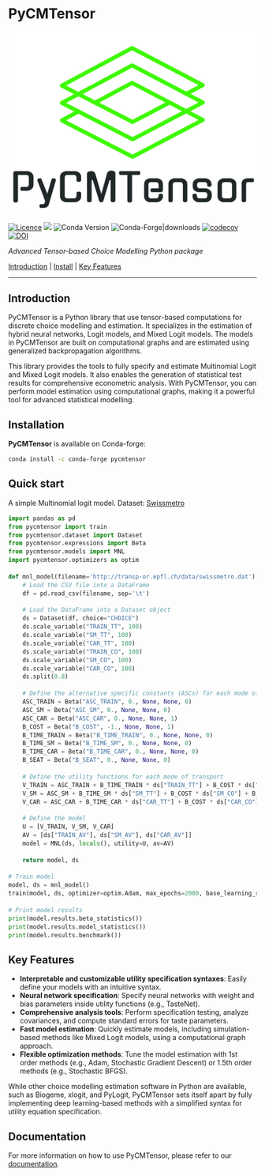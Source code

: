 # PyCMTensor

![PyCMTensor](docs/assets/img/logo.jpg)

[![Licence](https://img.shields.io/badge/Licence-MIT-blue)](about/licence.md)
![](https://img.shields.io/pypi/pyversions/pycmtensor) 
![Conda Version](https://img.shields.io/conda/vn/conda-forge/pycmtensor)
![Conda-Forge|downloads](https://img.shields.io/conda/d/conda-forge/pycmtensor)
[![codecov](https://codecov.io/gh/mwong009/pycmtensor/branch/master/graph/badge.svg?token=LFwgggDyjS)](https://codecov.io/gh/mwong009/pycmtensor) 
[![DOI](https://zenodo.org/badge/460802394.svg)](https://zenodo.org/badge/latestdoi/460802394)

*Advanced Tensor-based Choice Modelling Python package*

[Introduction](#introduction) | [Install](#installation) | [Key Features](#key-features)

---

## Introduction

PyCMTensor is a Python library that use tensor-based computations for discrete choice modelling and estimation. It specializes in the estimation of hybrid neural networks, Logit models, and Mixed Logit models. The models in PyCMTensor are built on computational graphs and are estimated using generalized backpropagation algorithms.

This library provides the tools to fully specify and estimate Multinomial Logit and Mixed Logit models. It also enables the generation of statistical test results for comprehensive econometric analysis. With PyCMTensor, you can perform model estimation using computational graphs, making it a powerful tool for advanced statistical modelling.

## Installation

**PyCMTensor** is available on Conda-forge:

```bash
conda install -c conda-forge pycmtensor
```

## Quick start

A simple Multinomial logit model. Dataset: [Swissmetro](http://transp-or.epfl.ch/data/swissmetro.dat)

```python
import pandas as pd
from pycmtensor import train
from pycmtensor.dataset import Dataset
from pycmtensor.expressions import Beta
from pycmtensor.models import MNL
import pycmtensor.optimizers as optim

def mnl_model(filename='http://transp-or.epfl.ch/data/swissmetro.dat'):
    # Load the CSV file into a DataFrame
    df = pd.read_csv(filename, sep='\t')

    # Load the DataFrame into a Dataset object
    ds = Dataset(df, choice="CHOICE")
    ds.scale_variable("TRAIN_TT", 100)
    ds.scale_variable("SM_TT", 100)
    ds.scale_variable("CAR_TT", 100)
    ds.scale_variable("TRAIN_CO", 100)
    ds.scale_variable("SM_CO", 100)
    ds.scale_variable("CAR_CO", 100)
    ds.split(0.8)

    # Define the alternative specific constants (ASCs) for each mode of transport
    ASC_TRAIN = Beta("ASC_TRAIN", 0., None, None, 0)
    ASC_SM = Beta("ASC_SM", 0., None, None, 0)
    ASC_CAR = Beta("ASC_CAR", 0., None, None, 1)
    B_COST = Beta("B_COST", -1., None, None, 1)
    B_TIME_TRAIN = Beta("B_TIME_TRAIN", 0., None, None, 0)
    B_TIME_SM = Beta("B_TIME_SM", 0., None, None, 0)
    B_TIME_CAR = Beta("B_TIME_CAR", 0., None, None, 0)
    B_SEAT = Beta("B_SEAT", 0., None, None, 0)

    # Define the utility functions for each mode of transport
    V_TRAIN = ASC_TRAIN + B_TIME_TRAIN * ds["TRAIN_TT"] + B_COST * ds["TRAIN_CO"]
    V_SM = ASC_SM + B_TIME_SM * ds["SM_TT"] + B_COST * ds["SM_CO"] + B_SEAT * ds["SM_SEATS"]
    V_CAR = ASC_CAR + B_TIME_CAR * ds["CAR_TT"] + B_COST * ds["CAR_CO"]

    # Define the model
    U = [V_TRAIN, V_SM, V_CAR]
    AV = [ds["TRAIN_AV"], ds["SM_AV"], ds["CAR_AV"]]
    model = MNL(ds, locals(), utility=U, av=AV)
    
    return model, ds

# Train model
model, ds = mnl_model()
train(model, ds, optimizer=optim.Adam, max_epochs=2000, base_learning_rate=0.1, convergence_threshold=1e-3)

# Print model results
print(model.results.beta_statistics())
print(model.results.model_statistics())
print(model.results.benchmark())
```

## Key Features

- **Interpretable and customizable utility specification syntaxes**: Easily define your models with an intuitive syntax.
- **Neural network specification**: Specify neural networks with weight and bias parameters inside utility functions (e.g., TasteNet).
- **Comprehensive analysis tools**: Perform specification testing, analyze covariances, and compute standard errors for taste parameters.
- **Fast model estimation**: Quickly estimate models, including simulation-based methods like Mixed Logit models, using a computational graph approach.
- **Flexible optimization methods**: Tune the model estimation with 1st order methods (e.g., Adam, Stochastic Gradient Descent) or 1.5th order methods (e.g., Stochastic BFGS).

While other choice modelling estimation software in Python are available, such as Biogeme, xlogit, and PyLogit, PyCMTensor sets itself apart by fully implementing deep learning-based methods with a simplified syntax for utility equation specification.

## Documentation

For more information on how to use PyCMTensor, please refer to our [documentation](link-to-documentation).